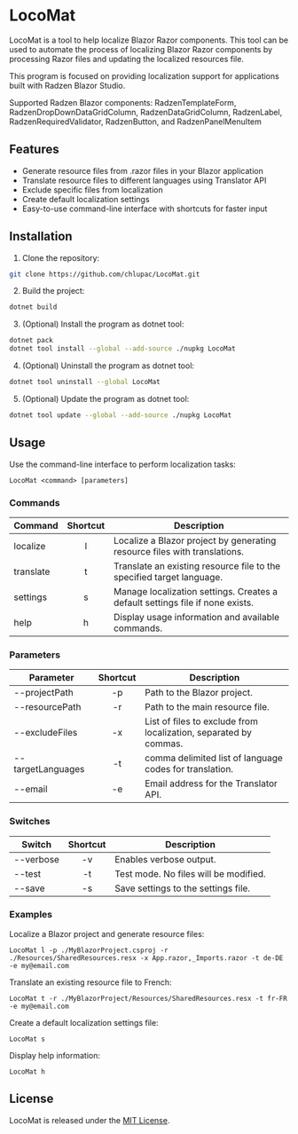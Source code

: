 # LocoMat

LocoMat is a tool to help localize Blazor Razor components. This tool can be used to automate the process of localizing Blazor Razor components by processing Razor files and updating the localized resources file.

This program is focused on providing localization support for applications built with Radzen Blazor Studio.

Supported Radzen Blazor components:
RadzenTemplateForm, RadzenDropDownDataGridColumn, RadzenDataGridColumn, RadzenLabel, RadzenRequiredValidator, RadzenButton, and RadzenPanelMenuItem

## Features

* Generate resource files from .razor files in your Blazor application
* Translate resource files to different languages using Translator API
* Exclude specific files from localization
* Create default localization settings
* Easy-to-use command-line interface with shortcuts for faster input

## Installation

1. Clone the repository:

```sh
git clone https://github.com/chlupac/LocoMat.git
```

2. Build the project:

```sh
dotnet build
```

3. (Optional) Install the program as dotnet tool:

```sh 
dotnet pack
dotnet tool install --global --add-source ./nupkg LocoMat
```

4. (Optional) Uninstall the program as dotnet tool:

```sh
dotnet tool uninstall --global LocoMat
```

5. (Optional) Update the program as dotnet tool:

```sh
dotnet tool update --global --add-source ./nupkg LocoMat
```

## Usage

Use the command-line interface to perform localization tasks:

```
LocoMat <command> [parameters]
```

### Commands

| Command   | Shortcut | Description                                                                   |
|-----------|:--------:|-------------------------------------------------------------------------------|
| localize  |    l     | Localize a Blazor project by generating resource files with translations.     |
| translate |    t     | Translate an existing resource file to the specified target language.         |
| settings  |    s     | Manage localization settings. Creates a default settings file if none exists. |
| help      |    h     | Display usage information and available commands.                             |

### Parameters

| Parameter         | Shortcut | Description                                                      |
|-------------------|:--------:|------------------------------------------------------------------|
| --projectPath     |    -p    | Path to the Blazor project.                                      |
| --resourcePath    |    -r    | Path to the main resource file.                                  |
| --excludeFiles    |    -x    | List of files to exclude from localization, separated by commas. |
| --targetLanguages |    -t    | comma delimited list of language codes for translation.          |
| --email           |    -e    | Email address for the Translator API.                            |

### Switches

| Switch    | Shortcut | Description                           |
|-----------|:--------:|---------------------------------------|
| --verbose |    -v    | Enables verbose output.               |
| --test    |    -t    | Test mode. No files will be modified. |
| --save    |    -s    | Save settings to the settings file.   |

### Examples

Localize a Blazor project and generate resource files:

```
LocoMat l -p ./MyBlazorProject.csproj -r ./Resources/SharedResources.resx -x App.razor,_Imports.razor -t de-DE -e my@email.com
```

Translate an existing resource file to French:

```
LocoMat t -r ./MyBlazorProject/Resources/SharedResources.resx -t fr-FR -e my@email.com
```

Create a default localization settings file:

```
LocoMat s
```

Display help information:

```
LocoMat h
```

## License

LocoMat is released under the [MIT License](LICENSE).
